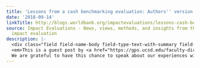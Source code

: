 ```yaml
---
title: 'Lessons from a cash benchmarking evaluation: Authors'' version'
date: '2018-09-14'
linkTitle: http://blogs.worldbank.org/impactevaluations/lessons-cash-benchmarking-evaluation-authors-version
source: Impact Evaluations - News, views, methods, and insights from the world of
  impact evaluation
description: |-
  <div class="field field-name-body field-type-text-with-summary field-label-hidden"><div class="field-items"><div class="field-item even"><p>
  <em>This is a guest post by <a href="https://gps.ucsd.edu/faculty-directory/craig-mcintosh.html" rel="nofollow">Craig McIntosh </a>and <a href="http://www.andrewzeitlin.com/" rel="nofollow">Andrew Zeitlin</a>.</em><br /><br />
  We are grateful to have this chance to speak about our experiences with USAID's pilot of benchmarking its traditional development as
---
```

